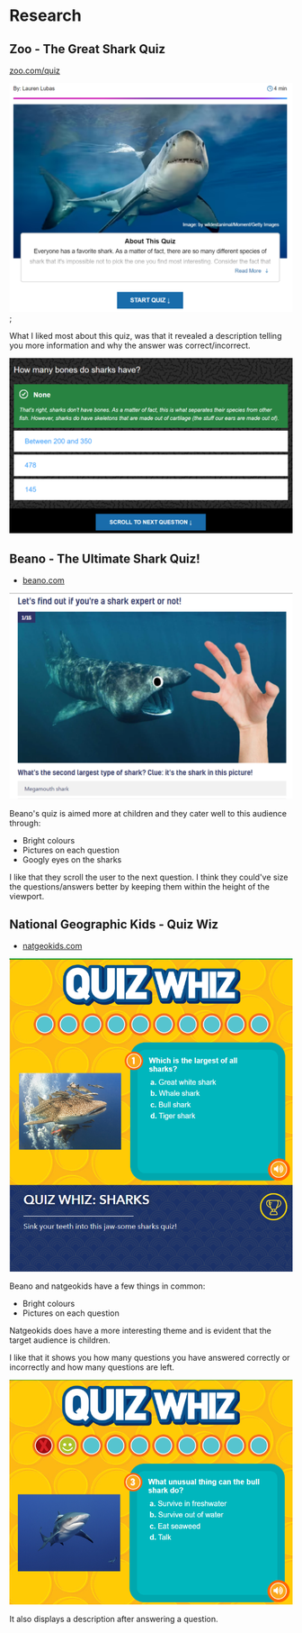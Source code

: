# Research

## Zoo - The Great Shark Quiz

[zoo.com/quiz](https://www.zoo.com/quiz/the-great-shark-quiz)

![zoo.com quiz start page](zoo.webp);

What I liked most about this quiz, was that it revealed a description telling you more information and why the answer was correct/incorrect.

![zoo.com with answer revealed](zoo-answer-desc.webp)

## Beano - The Ultimate Shark Quiz!

* [beano.com](https://www.beano.com/posts/the-ultimate-shark-quiz)

![beano.com quiz start page](beano.webp)

Beano's quiz is aimed more at children and they cater well to this audience through:
* Bright colours
* Pictures on each question
* Googly eyes on the sharks

I like that they scroll the user to the next question.
I think they could've size the questions/answers better by keeping them within the height of the viewport.

## National Geographic Kids - Quiz Wiz

* [natgeokids.com](https://www.natgeokids.com/uk/play-and-win/games/quiz-whiz-sharks/)

![natgeokids.com quiz start page](nat-geo-kids.webp)

Beano and natgeokids have a few things in common:
* Bright colours
* Pictures on each question

Natgeokids does have a more interesting theme and is evident that the target audience is children. 

I like that it shows you how many questions you have answered correctly or incorrectly and how many questions are left.

![natgeokids quiz after answering questions](nat-geo-kids-answered.webp)

It also displays a description after answering a question.
